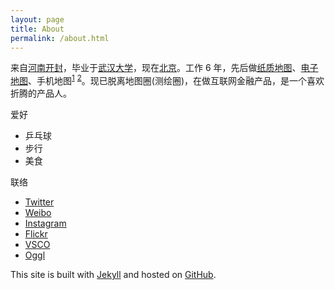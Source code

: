```yaml
---
layout: page
title: About
permalink: /about.html
---
```

来自[河南](https://zh.wikipedia.org/wiki/河南)[开封](https://zh.wikipedia.org/wiki/开封)，毕业于[武汉大学](http://www.whu.edu.cn/)，现在[北京](https://zh.wikipedia.org/wiki/北京)。工作 6 年，先后做[纸质地图](http://www.amazon.cn/s/ref=nb_sb_noss/479-7152306-6343356?__mk_zh_CN=%E4%BA%9A%E9%A9%AC%E9%80%8A%E7%BD%91%E7%AB%99&url=search-alias%3Daps&field-keywords=%E5%A5%87%E5%BF%97%E9%80%9A)、[电子地图](http://www.autonavi.com)、手机地图<sup>[1](http://www.mapbar.com)</sup> <sup>[2](http://map.qq.com)</sup>。现已脱离地图圈(测绘圈)，在做互联网金融产品，是一个喜欢折腾的产品人。

爱好

- 乒乓球
- 步行
- 美食

联络

- [Twitter](http://twitter.com/WangKaifei)
- [Weibo](http://weibo.com/maplife)
- [Instagram](http://instagram.com/WangKaifei)
- [Flickr](http://flickr.com/Kaifei)
- [VSCO](http://wangkaifei.vsco.co)
- [Oggl](http://oggl.me/WangKaifei)

This site is built with [Jekyll](http://jekyllrb.com) and hosted on [GitHub](http://pages.github.com).
